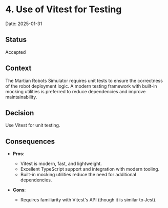 # 4. Use of Vitest for Testing

Date: 2025-01-31

## Status

Accepted

## Context

The Martian Robots Simulator requires unit tests to ensure the correctness of the robot deployment logic. A modern testing framework with built-in mocking utilities is preferred to reduce dependencies and improve maintainability.

## Decision

Use Vitest for unit testing.

## Consequences

- **Pros**:

  - Vitest is modern, fast, and lightweight.
  - Excellent TypeScript support and integration with modern tooling.
  - Built-in mocking utilities reduce the need for additional dependencies.

- **Cons**:
  - Requires familiarity with Vitest's API (though it is similar to Jest).

